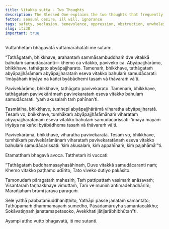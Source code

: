 ```yaml
---
title: Vitakka sutta - Two Thoughts
description: The Blessed One explains the two thoughts that frequently arise in him - the thought of safety for beings and the thought of seclusion.
fetter: sensual desire, ill will, ignorance
tags: safety, seclusion, benevolence, oppression, obstruction, unwholesome, Māra, Dhamma, wisdom, craving, aging, birth, liberation, iti, iti28-49
slug: iti38
important: true
---
```


Vuttañhetaṁ bhagavatā vuttamarahatāti me sutaṁ:

“Tathāgataṁ, bhikkhave, arahantaṁ sammāsambuddhaṁ dve vitakkā bahulaṁ samudācaranti— khemo ca vitakko, paviveko ca. Abyāpajjhārāmo, bhikkhave, tathāgato abyāpajjharato. Tamenaṁ, bhikkhave, tathāgataṁ abyāpajjhārāmaṁ abyāpajjharataṁ eseva vitakko bahulaṁ samudācarati: ‘imāyāhaṁ iriyāya na kañci byābādhemi tasaṁ vā thāvaraṁ vā’ti.

Pavivekārāmo, bhikkhave, tathāgato pavivekarato. Tamenaṁ, bhikkhave, tathāgataṁ pavivekārāmaṁ pavivekarataṁ eseva vitakko bahulaṁ samudācarati: ‘yaṁ akusalaṁ taṁ pahīnan’ti.

Tasmātiha, bhikkhave, tumhepi abyāpajjhārāmā viharatha abyāpajjharatā. Tesaṁ vo, bhikkhave, tumhākaṁ abyāpajjhārāmānaṁ viharataṁ abyāpajjharatānaṁ eseva vitakko bahulaṁ samudācarissati: ‘imāya mayaṁ iriyāya na kañci byābādhema tasaṁ vā thāvaraṁ vā’ti.

Pavivekārāmā, bhikkhave, viharatha pavivekaratā. Tesaṁ vo, bhikkhave, tumhākaṁ pavivekārāmānaṁ viharataṁ pavivekaratānaṁ eseva vitakko bahulaṁ samudācarissati: ‘kiṁ akusalaṁ, kiṁ appahīnaṁ, kiṁ pajahāmā’”ti.

Etamatthaṁ bhagavā avoca. Tatthetaṁ iti vuccati:

“Tathāgataṁ buddhamasayhasāhinaṁ,
Duve vitakkā samudācaranti naṁ;
Khemo vitakko paṭhamo udīrito,
Tato viveko dutiyo pakāsito.

Tamonudaṁ pāragataṁ mahesiṁ,
Taṁ pattipattaṁ vasimaṁ anāsavaṁ;
Visantaraṁ taṇhakkhaye vimuttaṁ,
Taṁ ve muniṁ antimadehadhāriṁ;
Mārañjahaṁ brūmi jarāya pāraguṁ.

Sele yathā pabbatamuddhaniṭṭhito,
Yathāpi passe janataṁ samantato;
Tathūpamaṁ dhammamayaṁ sumedho,
Pāsādamāruyha samantacakkhu;
Sokāvatiṇṇaṁ janatamapetasoko,
Avekkhati jātijarābhibhūtan”ti.

Ayampi attho vutto bhagavatā, iti me sutanti.